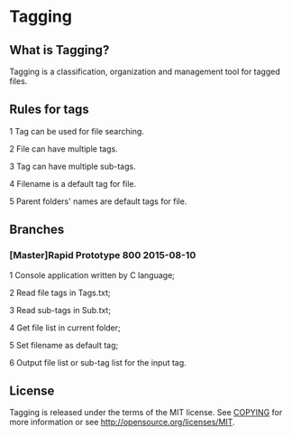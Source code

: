 # Tagging

## What is Tagging?

Tagging is a classification, organization and management tool for tagged files.

## Rules for tags

1 Tag can be used for file searching.

2 File can have multiple tags.

3 Tag can have multiple sub-tags.

4 Filename is a default tag for file.

5 Parent folders' names are default tags for file.

## Branches

### [Master]Rapid Prototype 800 2015-08-10

1 Console application written by C language;

2 Read file tags in Tags.txt;

3 Read sub-tags in Sub.txt;

4 Get file list in current folder;

5 Set filename as default tag;

6 Output file list or sub-tag list for the input tag.


## License

Tagging is released under the terms of the MIT license. See [COPYING](COPYING) for more
information or see http://opensource.org/licenses/MIT.
